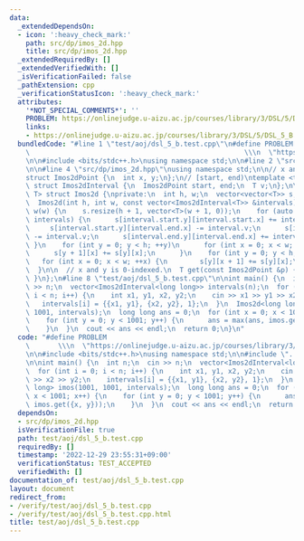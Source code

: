 ```yaml
---
data:
  _extendedDependsOn:
  - icon: ':heavy_check_mark:'
    path: src/dp/imos_2d.hpp
    title: src/dp/imos_2d.hpp
  _extendedRequiredBy: []
  _extendedVerifiedWith: []
  _isVerificationFailed: false
  _pathExtension: cpp
  _verificationStatusIcon: ':heavy_check_mark:'
  attributes:
    '*NOT_SPECIAL_COMMENTS*': ''
    PROBLEM: https://onlinejudge.u-aizu.ac.jp/courses/library/3/DSL/5/DSL_5_B
    links:
    - https://onlinejudge.u-aizu.ac.jp/courses/library/3/DSL/5/DSL_5_B
  bundledCode: "#line 1 \"test/aoj/dsl_5_b.test.cpp\"\n#define PROBLEM           \
    \                                                     \\\n  \"https://onlinejudge.u-aizu.ac.jp/courses/library/3/DSL/5/DSL_5_B\"\
    \n\n#include <bits/stdc++.h>\nusing namespace std;\n\n#line 2 \"src/dp/imos_2d.hpp\"\
    \n\n#line 4 \"src/dp/imos_2d.hpp\"\nusing namespace std;\n\n// x and y is 0-indexed.\n\
    struct Imos2dPoint {\n  int x, y;\n};\n// [start, end)\ntemplate <typename T>\
    \ struct Imos2dInterval {\n  Imos2dPoint start, end;\n  T v;\n};\n\ntemplate <typename\
    \ T> struct Imos2d {\nprivate:\n  int h, w;\n  vector<vector<T>> s;\n\npublic:\n\
    \  Imos2d(int h, int w, const vector<Imos2dInterval<T>> &intervals)\n      : h(h),\
    \ w(w) {\n    s.resize(h + 1, vector<T>(w + 1, 0));\n    for (auto interval :\
    \ intervals) {\n      s[interval.start.y][interval.start.x] += interval.v;\n \
    \     s[interval.start.y][interval.end.x] -= interval.v;\n      s[interval.end.y][interval.start.x]\
    \ -= interval.v;\n      s[interval.end.y][interval.end.x] += interval.v;\n   \
    \ }\n    for (int y = 0; y < h; ++y)\n      for (int x = 0; x < w; ++x) {\n  \
    \      s[y + 1][x] += s[y][x];\n      }\n    for (int y = 0; y < h; ++y)\n   \
    \   for (int x = 0; x < w; ++x) {\n        s[y][x + 1] += s[y][x];\n      }\n\
    \  }\n\n  // x and y is 0-indexed.\n  T get(const Imos2dPoint &p) { return s[p.y][p.x];\
    \ }\n};\n#line 8 \"test/aoj/dsl_5_b.test.cpp\"\n\nint main() {\n  int n;\n  cin\
    \ >> n;\n  vector<Imos2dInterval<long long>> intervals(n);\n  for (int i = 0;\
    \ i < n; i++) {\n    int x1, y1, x2, y2;\n    cin >> x1 >> y1 >> x2 >> y2;\n \
    \   intervals[i] = {{x1, y1}, {x2, y2}, 1};\n  }\n  Imos2d<long long> imos(1001,\
    \ 1001, intervals);\n  long long ans = 0;\n  for (int x = 0; x < 1001; x++) {\n\
    \    for (int y = 0; y < 1001; y++) {\n      ans = max(ans, imos.get({x, y}));\n\
    \    }\n  }\n  cout << ans << endl;\n  return 0;\n}\n"
  code: "#define PROBLEM                                                         \
    \       \\\n  \"https://onlinejudge.u-aizu.ac.jp/courses/library/3/DSL/5/DSL_5_B\"\
    \n\n#include <bits/stdc++.h>\nusing namespace std;\n\n#include \"../../src/dp/imos_2d.hpp\"\
    \n\nint main() {\n  int n;\n  cin >> n;\n  vector<Imos2dInterval<long long>> intervals(n);\n\
    \  for (int i = 0; i < n; i++) {\n    int x1, y1, x2, y2;\n    cin >> x1 >> y1\
    \ >> x2 >> y2;\n    intervals[i] = {{x1, y1}, {x2, y2}, 1};\n  }\n  Imos2d<long\
    \ long> imos(1001, 1001, intervals);\n  long long ans = 0;\n  for (int x = 0;\
    \ x < 1001; x++) {\n    for (int y = 0; y < 1001; y++) {\n      ans = max(ans,\
    \ imos.get({x, y}));\n    }\n  }\n  cout << ans << endl;\n  return 0;\n}\n"
  dependsOn:
  - src/dp/imos_2d.hpp
  isVerificationFile: true
  path: test/aoj/dsl_5_b.test.cpp
  requiredBy: []
  timestamp: '2022-12-29 23:55:31+09:00'
  verificationStatus: TEST_ACCEPTED
  verifiedWith: []
documentation_of: test/aoj/dsl_5_b.test.cpp
layout: document
redirect_from:
- /verify/test/aoj/dsl_5_b.test.cpp
- /verify/test/aoj/dsl_5_b.test.cpp.html
title: test/aoj/dsl_5_b.test.cpp
---
```

